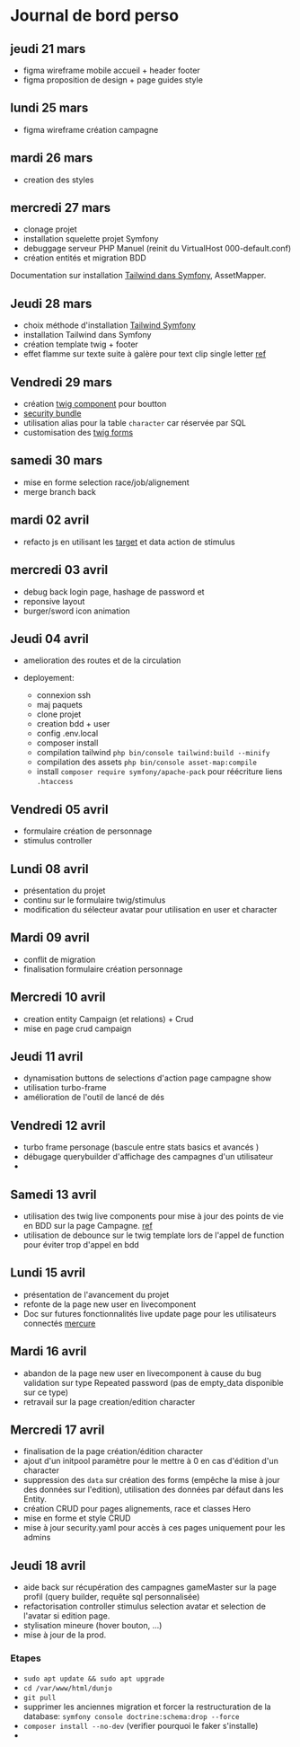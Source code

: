 # Journal de bord perso

## jeudi 21 mars

- figma wireframe mobile accueil + header footer
- figma proposition de design + page guides style

## lundi 25 mars

- figma wireframe création campagne

## mardi 26 mars

- creation des styles

## mercredi 27 mars

- clonage projet
- installation squelette projet Symfony
- debuggage serveur PHP Manuel (reinit du VirtualHost 000-default.conf)
- création entités et migration BDD

Documentation sur installation [Tailwind dans Symfony](https://symfonycasts.com/screencast/symfony/tailwindcss), AssetMapper.

## Jeudi 28 mars

- choix méthode d'installation [Tailwind Symfony](https://symfony.com/bundles/TailwindBundle/current/index.html)
- installation Tailwind dans Symfony
- création template twig + footer
- effet flamme sur texte suite à galère pour text clip single letter [ref](https://www.epicweb.dev/tips/text-and-image-clipping-effects)

## Vendredi 29 mars

- création [twig component](https://symfony.com/bundles/ux-twig-component/current/index.html) pour boutton
- [security bundle](https://symfony.com/doc/current/security.html)
- utilisation alias pour la table `character` car réservée par SQL
- customisation des [twig forms](https://symfony.com/doc/current/form/form_customization.html)

## samedi 30 mars

- mise en forme selection race/job/alignement
- merge branch back

## mardi 02 avril

- refacto js en utilisant les [target](https://stimulus.hotwired.dev/reference/targets) et data action de stimulus

## mercredi 03 avril

- debug back login page, hashage de password et 
- reponsive layout
- burger/sword icon animation

## Jeudi 04 avril

- amelioration des routes et de la circulation
- deployement:
  
  - connexion ssh
  - maj paquets
  - clone projet
  - creation bdd + user
  - config .env.local
  - composer install
  - compilation tailwind `php bin/console tailwind:build --minify`
  - compilation des assets `php bin/console asset-map:compile`
  - install `composer require symfony/apache-pack` pour réécriture liens `.htaccess`

## Vendredi 05 avril

- formulaire création de personnage
- stimulus controller

## Lundi 08 avril

- présentation du projet
- continu sur le formulaire twig/stimulus
- modification du sélecteur avatar pour utilisation en user et character

## Mardi 09 avril

- conflit de migration
- finalisation formulaire création personnage

## Mercredi 10 avril

- creation entity Campaign (et relations) + Crud
- mise en page crud campaign

## Jeudi 11 avril

- dynamisation buttons de selections d'action page campagne show
- utilisation turbo-frame
- amélioration de l'outil de lancé de dés

## Vendredi 12 avril

- turbo frame personage (bascule entre stats basics et avancés )
- débugage querybuilder d'affichage des campagnes d'un utilisateur 
-

## Samedi 13 avril

- utilisation des twig live components pour mise à jour des points de vie en BDD sur la page Campagne. [ref](https://symfony.com/bundles/ux-live-component)
- utilisation de debounce sur le twig template lors de l'appel de function pour éviter trop d'appel en bdd

## Lundi 15 avril

- présentation de l'avancement du projet
- refonte de la page new user en livecomponent
- Doc sur futures fonctionnalités live update page pour les utilisateurs connectés [mercure](https://symfonycasts.com/screencast/turbo/mercure)

## Mardi 16 avril

- abandon de la page new user en livecomponent à cause du bug validation sur type Repeated password (pas de empty_data disponible sur ce type)
- retravail sur la page creation/edition character

## Mercredi 17 avril

- finalisation de la page création/édition character
- ajout d'un initpool paramètre pour le mettre à 0 en cas d'édition d'un character
- suppression des `data` sur création des forms (empêche la mise à jour des données sur l'edition), utilisation des données par défaut dans les Entity.
- création CRUD pour pages alignements, race et classes Hero
- mise en forme et style CRUD
- mise à jour security.yaml pour accès à ces pages uniquement pour les admins

## Jeudi 18 avril

- aide back sur récupération des campagnes gameMaster sur la page profil (query builder, requête sql personnalisée)
- refactorisation controller stimulus selection avatar et selection de l'avatar si edition page.
- stylisation mineure (hover bouton, ...)
- mise à jour de la prod.

### Etapes

- `sudo apt update && sudo apt upgrade`
- `cd /var/www/html/dunjo`
- `git pull`
- supprimer les anciennes migration et forcer la restructuration de la database: `symfony console doctrine:schema:drop --force`
- `composer install --no-dev` (verifier pourquoi le faker s'installe)
- 